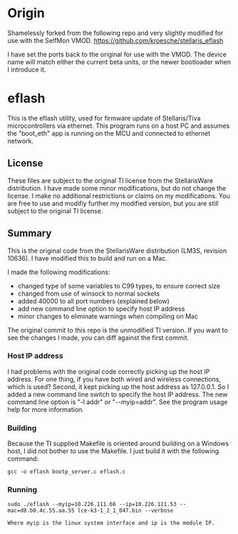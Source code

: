 Origin
======

Shamelessly forked from the following repo and very slightly modified for use with the SelfMon VMOD.
https://github.com/kroesche/stellaris_eflash

I have set the ports back to the original for use with the VMOD. The device name will match either
the current beta units, or the newer bootloader when I introduce it.

eflash
======

This is the eflash utility, used for firmware update of Stellaris/Tiva
microcontrollers via ethernet.  This program runs on a host PC and
assumes the "boot_eth" app is running on the MCU and connected to
ethernet network.

License
-------
These files are subject to the original TI license from the StellarisWare
distribution.  I have made some minor modifications, but do not change the
license.  I make no additional restrictions or claims on my modifications.
You are free to use and modifiy further my modified version, but you are
still subject to the original TI license.

Summary
-------

This is the original code from the StellarisWare distribution
(LM3S, revision 10636).  I have modified this to build and run on
a Mac.

I made the following modifications:

* changed type of some variables to C99 types, to ensure correct size
* changed from use of winsock to normal sockets
* added 40000 to all port numbers (explained below)
* add new command line option to specify host IP address
* minor changes to eliminate warnings when compiling on Mac

The original commit to this repo is the unmodified TI version.  If you want
to see the changes I made, you can diff against the first commit.

### Host IP address ###

I had problems with the original code correctly picking up the host
IP address.  For one thing, if you have both wired and wireless connections,
which is used?  Second, it kept picking up the host address as
127.0.0.1.  So I added a new command line switch to specify the host
IP address.  The new command line option is "-l addr" or
"--myip=addr".  See the program usage help for more information.

### Building ###

Because the TI supplied Makefile is oriented around building on a
Windows host, I did not bother to use the Makefile. I just build it
with the following command:

    gcc -o eflash bootp_server.c eflash.c

### Running ###

    sudo ./eflash --myip=10.226.111.66 --ip=10.226.111.53 --mac=d8.b0.4c.55.aa.55 lce-k3-1_2_1_047.bin --verbose

    Where myip is the linux system interface and ip is the module IP.
